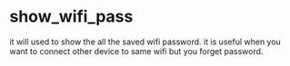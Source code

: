 # show_wifi_pass

it will used to show the all the saved wifi password. it is useful when you want to connect other device to same wifi but you forget password.
